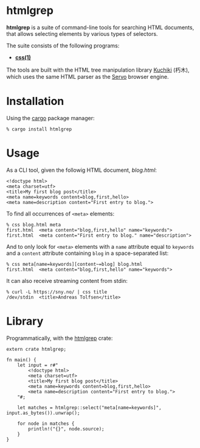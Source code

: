 htmlgrep
========

__htmlgrep__ is a suite of command-line tools for searching HTML documents,
that allows selecting elements by various types of selectors.

The suite consists of the following programs:

  - [__css(1)__](./doc/css.1.md)

The tools are built with the HTML tree manipulation library [Kuchiki] (朽木),
which uses the same HTML parser as the [Servo] browser engine.

[grep(1)]: https://man.openbsd.org/grep.1
[kuchiki]: https://github.com/kuchiki-rs/kuchiki
[Servo]: https://servo.org/


Installation
============

Using the [cargo] package manager:

	% cargo install htmlgrep

[cargo]: https://doc.rust-lang.org/cargo/


Usage
=====

As a CLI tool, given the followig HTML document, _blog.html_:

	<!doctype html>
	<meta charset=utf>
	<title>My first blog post</title>
	<meta name=keywords content=blog,first,hello>
	<meta name=description content="First entry to blog.">

To find all occurrences of `<meta>` elements:

	% css blog.html meta
	first.html	<meta content="blog,first,hello" name="keywords">
	first.html	<meta content="First entry to blog." name="description">

And to only look for `<meta>` elements with a `name` attribute equal
to `keywords` and a `content` attribute containing `blog` in a
space-separated list:

	% css meta[name=keywords][content~=blog] blog.html
	first.html	<meta content="blog,first,hello" name="keywords">

It can also receive streaming content from stdin:

	% curl -L https://sny.no/ | css title
	/dev/stdin	<title>Andreas Tolfsen</title>


Library
=======

Programmatically, with the [htmlgrep] crate:

	extern crate htmlgrep;

	fn main() {
		let input = r#"
			<!doctype html>
			<meta charset=utf>
			<title>My first blog post</title>
			<meta name=keywords content=blog,first,hello>
			<meta name=description content="First entry to blog.">
		"#;

		let matches = htmlgrep::select("meta[name=keywords]", input.as_bytes()).unwrap();

		for node in matches {
			println!("{}", node.source);
		}
	}

[htmlgrep]: https://crates.io/crates/htmlgrep
